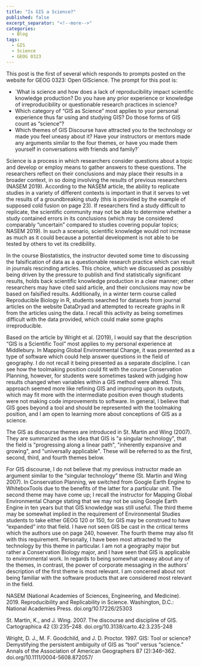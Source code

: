 ```yaml
---
title: "Is GIS a Science?"
published: false
excerpt_separator: "<!--more-->"
categories:
  - Blog
tags:
  - GIS
  - Science
  - GEOG 0323
---
```


This post is the first of several which responds to prompts posted on the website for GEOG 0323: Open GIScience. The prompt for this post is: 
- `What is science and how does a lack of reproducibility impact scientific knowledge production? Do you have any prior experience or knowledge of irreproducibility or questionable research practices in science?
- Which category of “GIS as Science” most applies to your personal experience thus far using and studying GIS? Do those forms of GIS count as “science”?
- Which themes of GIS Discourse have attracted you to the technology or made you feel uneasy about it? Have your instructors or mentors made any arguments similar to the four themes, or have you made them yourself in conversations with friends and family?`

Science is a process in which researchers consider questions about a topic and develop or employ means to gather answers to these questions. The researchers reflect on their conclusions and may place their results in a broader context, in so doing involving the results of previous researchers (NASEM 2019). According to the NASEM article, the ability to replicate studies in a variety of different contexts is important in that it serves to vet the results of a groundbreaking study (this is provided by the example of supposed cold fusion on page 23). If researchers find a study difficult to replicate, the scientific community may not be able to determine whether a study contained errors in its conclusions (which may be considered comparably “uncertain” compared to studies covering popular topics; NASEM 2019). In such a scenario, scientific knowledge would not increase as much as it could because a potential development is not able to be tested by others to vet its credibility.

In the course Biostatistics, the instructor devoted some time to discussing the falsification of data as a questionable research practice which can result in journals rescinding articles. This choice, which we discussed as possibly being driven by the pressure to publish and find statistically significant results, holds back scientific knowledge production in a clear manner; other researchers may have cited said article, and their conclusions may now be based on falsified results. Additionally, in a winter term course called Reproducible Biology in R, students searched for datasets from journal articles on the website DataDryad and attempted to recreate graphs in R from the articles using the data. I recall this activity as being sometimes difficult with the data provided, which could make some graphs irreproducible.

Based on the article by Wright et al. (2019), I would say that the description “GIS is a Scientific Tool” most applies to my personal experience at Middlebury. In Mapping Global Environmental Change, it was presented as a type of software which could help answer questions in the field of geography. I do not recall it being presented as a separate discipline. I can see how the toolmaking position could fit with the course Conservation Planning, however, for students were sometimes tasked with judging how results changed when variables within a GIS method were altered. This approach seemed more like refining GIS and improving upon its outputs, which may fit more with the intermediate position even though students were not making code improvements to software. In general, I believe that GIS goes beyond a tool and should be represented with the toolmaking position, and I am open to learning more about conceptions of GIS as a science.

The GIS as discourse themes are introduced in St. Martin and Wing (2007). They are summarized as the idea that GIS is "a singular technology", that the field is "progressing along a linear path", "inherently expansive and growing", and "universally applicable". These will be referred to as the first, second, third, and fourth themes below.

For GIS discourse, I do not believe that my previous instructor made an argument similar to the “singular technology” theme (St. Martin and Wing 2007). In Conservation Planning, we switched from Google Earth Engine to WhiteboxTools due to the benefits of the latter for a particular unit. The second theme may have come up; I recall the instructor for Mapping Global Environmental Change stating that we may not be using Google Earth Engine in ten years but that GIS knowledge was still useful. The third theme may be somewhat implied in the requirement of Environmental Studies students to take either GEOG 120 or 150, for GIS may be construed to have “expanded” into that field. I have not seen GIS be cast in the critical terms which the authors use on page 240, however. The fourth theme may also fit with this requirement. Personally, I have been most attracted to the technology by this theme in particular. I am not a geography major but rather a Conservation Biology major, and I have seen that GIS is applicable to environmental work. In regards to being somewhat uneasy about any of the themes, in contrast, the power of corporate messaging in the authors’ description of the first theme is most relevant. I am concerned about not being familiar with the software products that are considered most relevant in the field.

NASEM (National Academies of Sciences, Engineering, and Medicine). 2019. Reproducibility and Replicability in Science. Washington, D.C.: National Academies Press. doi.org/10.17226/25303

St. Martin, K., and J. Wing. 2007. The discourse and discipline of GIS. Cartographica 42 (3):235–248. doi.org/10.3138/carto.42.3.235-248 

Wright, D. J., M. F. Goodchild, and J. D. Proctor. 1997. GIS: Tool or science? Demystifying the persistent ambiguity of GIS as “tool” versus “science.” Annals of the Association of American Geographers 87 (2):346–362. doi.org/10.1111/0004-5608.872057/

